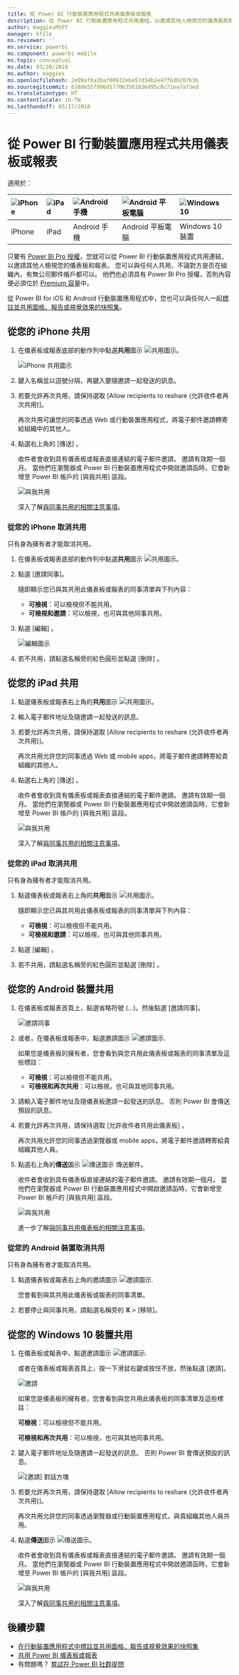 ```yaml
---
title: 從 Power BI 行動裝置應用程式共用儀表板或報表
description: 從 Power BI 行動裝置應用程式共用連結，以邀請其他人檢視您的儀表板和報表。 了解方法。
author: maggiesMSFT
manager: kfile
ms.reviewer: ''
ms.service: powerbi
ms.component: powerbi-mobile
ms.topic: conceptual
ms.date: 03/20/2018
ms.author: maggies
ms.openlocfilehash: 2e09af0a2baf00932ebe57d34b2e47f6d0287b3b
ms.sourcegitcommit: 638de55f996d177063561b36d95c8c71ea7af3ed
ms.translationtype: HT
ms.contentlocale: zh-TW
ms.lasthandoff: 05/17/2018
---
```

# <a name="share-a-dashboard-or-report-from-the-power-bi-mobile-apps"></a>從 Power BI 行動裝置應用程式共用儀表板或報表
適用於︰

| ![iPhone](media/mobile-share-dashboard-from-the-mobile-apps/iphone-logo-50-px.png) | ![iPad](media/mobile-share-dashboard-from-the-mobile-apps/ipad-logo-50-px.png) | ![Android 手機](media/mobile-share-dashboard-from-the-mobile-apps/android-phone-logo-50-px.png) | ![Android 平板電腦](media/mobile-share-dashboard-from-the-mobile-apps/android-tablet-logo-50-px.png) | ![Windows 10](media/mobile-share-dashboard-from-the-mobile-apps/win-10-logo-50-px.png) |
|:--- |:--- |:--- |:--- |:--- |
| iPhone |iPad |Android 手機 |Android 平板電腦 |Windows 10 裝置 |

只要有 [Power BI Pro 授權](service-free-vs-pro.md)，您就可以從 Power BI 行動裝置應用程式共用連結，以邀請其他人檢視您的儀表板和報表。 您可以與任何人共用，不論對方是否在組織內，有無公司郵件帳戶都可以。 他們也必須具有 Power BI Pro 授權，否則內容便必須位於 [Premium 容量](service-premium.md)中。

從 Power BI for iOS 和 Android 行動裝置應用程式中，您也可以與任何人一起[標註並共用圖格、報告或視覺效果的快照集](mobile-annotate-and-share-a-tile-from-the-mobile-apps.md)。 

## <a name="share-from-your-iphone"></a>從您的 iPhone 共用
1. 在儀表板或報表底部的動作列中點選**共用**圖示 ![共用圖示](media/mobile-share-dashboard-from-the-mobile-apps/power-bi-iphone-share-dashboard-icon.png)。
   
   ![iPhone 共用圖示](media/mobile-share-dashboard-from-the-mobile-apps/power-bi-iphone-dashboard-invite.png)
2. 鍵入名稱並以逗號分隔，再鍵入要隨邀請一起發送的訊息。
3. 若要允許再次共用，請保持選取 [Allow recipients to reshare (允許收件者再次共用)]。
   
   再次共用可讓您的同事透過 Web 或行動裝置應用程式，將電子郵件邀請轉寄給組織中的其他人。
5. 點選右上角的 [傳送]  。
   
   收件者會收到具有儀表板或報表直接連結的電子郵件邀請。 邀請有效期一個月。 當他們在瀏覽器或 Power BI 行動裝置應用程式中開啟邀請函時，它會新增至 Power BI 帳戶的 [與我共用] 區段。
   
   ![與我共用](media/mobile-share-dashboard-from-the-mobile-apps/power-bi-iphone-shared-with-me-left-nav.png)
   
   深入了解[與同事共用的相關注意事項](service-share-dashboards.md)。

### <a name="unshare-from-your-iphone"></a>從您的 iPhone 取消共用
只有身為擁有者才能取消共用。

1. 在儀表板或報表底部的動作列中點選**共用**圖示 ![共用圖示](media/mobile-share-dashboard-from-the-mobile-apps/power-bi-iphone-share-dashboard-icon.png)。
2. 點選 [邀請同事]。
   
   隨即顯示您已與其共用此儀表板或報表的同事清單與下列內容：
   
   * **可檢視**：可以檢視但不能共用。
   * **可檢視和邀請**：可以檢視，也可與其他同事共用。
1. 點選 [編輯] 。
   
    ![編輯圖示](media/mobile-share-dashboard-from-the-mobile-apps/power-bi-iphone-edit-invite-dashboard.png)
4. 若不共用，請點選名稱旁的紅色圓形並點選 [刪除] 。

## <a name="share-from-your-ipad"></a>從您的 iPad 共用
1. 點選儀表板或報表右上角的**共用**圖示 ![共用圖示](media/mobile-share-dashboard-from-the-mobile-apps/pbi_ipad_shareiconblk.png)。
2. 輸入電子郵件地址及隨邀請一起發送的訊息。
3. 若要允許再次共用，請保持選取 [Allow recipients to reshare (允許收件者再次共用)]。
   
   再次共用允許您的同事透過 Web 或 mobile apps，將電子郵件邀請轉寄給貴組織的其他人。 

4. 點選右上角的 [傳送]  。
   
   收件者會收到具有儀表板或報表直接連結的電子郵件邀請。 邀請有效期一個月。 當他們在瀏覽器或 Power BI 行動裝置應用程式中開啟邀請函時，它會新增至 Power BI 帳戶的 [與我共用] 區段。
   
   ![與我共用](media/mobile-share-dashboard-from-the-mobile-apps/power-bi-iphone-shared-with-me-left-nav.png)
   
   深入了解[與同事共用的相關注意事項](service-share-dashboards.md)。

### <a name="unshare-from-your-ipad"></a>從您的 iPad 取消共用
只有身為擁有者才能取消共用。

1. 點選儀表板或報表右上角的**共用**圖示 ![共用圖示](media/mobile-share-dashboard-from-the-mobile-apps/pbi_ipad_shareiconblk.png)。
   
   隨即顯示您已與其共用此儀表板或報表的同事清單與下列內容：
   
   * **可檢視**：可以檢視但不能共用。
   * **可檢視和邀請**：可以檢視，也可與其他同事共用。
2. 點選 [編輯] 。
3. 若不共用，請點選名稱旁的紅色圓形並點選 [刪除] 。

## <a name="share-from-your-android-device"></a>從您的 Android 裝置共用
1. 在儀表板或報表首頁上，點選省略符號 (...)，然後點選 [邀請同事]。
   
   ![邀請同事](media/mobile-share-dashboard-from-the-mobile-apps/power-bi-android-tablet-share-dashboard.png)
2. 或者，在儀表板或報表中，點選邀請圖示 ![邀請圖示](media/mobile-share-dashboard-from-the-mobile-apps/power-bi-android-invite-icon.png).

    如果您是儀表板的擁有者，您會看到與您共用此儀表板或報表的同事清單及這些標註：

    -   **可檢視**：可以檢視但不能共用。
    -   **可檢視和再次共用**：可以檢視，也可與其他同事共用。

1. 請輸入電子郵件地址及隨儀表板邀請一起發送的訊息。 否則 Power BI 會傳送預設的訊息。
2. 若要允許再次共用，請保持選取 [允許收件者共用此儀表板]  。
   
   再次共用允許您的同事透過瀏覽器或 mobile apps，將電子郵件邀請轉寄給貴組織其他人員。
   
1. 點選右上角的**傳送**圖示 ![傳送圖示](media/mobile-share-dashboard-from-the-mobile-apps/pbi_andr_sendplane.png) 傳送郵件。
   
   收件者會收到具有儀表板直接連結的電子郵件邀請。 邀請有效期一個月。 當他們在瀏覽器或 Power BI 行動裝置應用程式中開啟邀請函時，它會新增至 Power BI 帳戶的 [與我共用] 區段。
   
   ![與我共用](media/mobile-share-dashboard-from-the-mobile-apps/power-bi-android-shared-with-me-left-nav.png)
   
   進一步了解[與同事共用儀表板的相關注意事項](service-share-dashboards.md)。

### <a name="unshare-from-your-android-device"></a>從您的 Android 裝置取消共用
只有身為擁有者才能取消共用。

1. 點選儀表板或報表右上角的邀請圖示 ![邀請圖示](media/mobile-share-dashboard-from-the-mobile-apps/power-bi-android-invite-icon.png). 
   
   您會看到與其共用此儀表板或報表的同事清單。
2. 若要停止與同事共用，請點選名稱旁的 **X** \> [移除]。

## <a name="share-from-your-windows-10-device"></a>從您的 Windows 10 裝置共用
1. 在儀表板或報表中，點選邀請圖示 ![邀請圖示](media/mobile-share-dashboard-from-the-mobile-apps/pbi_andr_inviteicon.png).
   
   或者在儀表板或報表首頁上，按一下滑鼠右鍵或按住不放，然後點選 [邀請]。
   
   ![邀請](media/mobile-share-dashboard-from-the-mobile-apps/pbi_win10_sharedash.png)
   
   如果您是儀表板的擁有者，您會看到與您共用此儀表板的同事清單及這些標註：
   
   **可檢視**：可以檢視但不能共用。
   
   **可檢視和再次共用**：可以檢視，也可與其他同事共用。
2. 鍵入電子郵件地址及隨邀請一起發送的訊息。 否則 Power BI 會傳送預設的訊息。
   
   ![[邀請] 對話方塊](media/mobile-share-dashboard-from-the-mobile-apps/power-bi-windows-10-share-dashboard.png)
3. 若要允許再次共用，請保持選取 [Allow recipients to reshare (允許收件者再次共用)]。
   
   再次共用允許您的同事透過瀏覽器或行動裝置應用程式，與貴組織其他人員共用。
   
1. 點選**傳送**圖示 ![傳送圖示](media/mobile-share-dashboard-from-the-mobile-apps/pbi_win10ph_sendicon.png)。
   
   收件者會收到具有儀表板或報表直接連結的電子郵件邀請。 邀請有效期一個月。 當他們在瀏覽器或 Power BI 行動裝置應用程式中開啟邀請函時，它會新增至 Power BI 帳戶的 [與我共用] 區段。
   
   ![與我共用](media/mobile-share-dashboard-from-the-mobile-apps/power-bi-iphone-shared-with-me-left-nav.png)
   
   深入了解[與同事共用的相關注意事項](service-share-dashboards.md)。

## <a name="next-steps"></a>後續步驟
* [在行動裝置應用程式中標註並共用圖格、報告或視覺效果的快照集](mobile-annotate-and-share-a-tile-from-the-mobile-apps.md)
* [共用 Power BI 儀表板或報表](service-share-dashboards.md)
* 有問題嗎？ [嘗試在 Power BI 社群提問](http://community.powerbi.com/)

